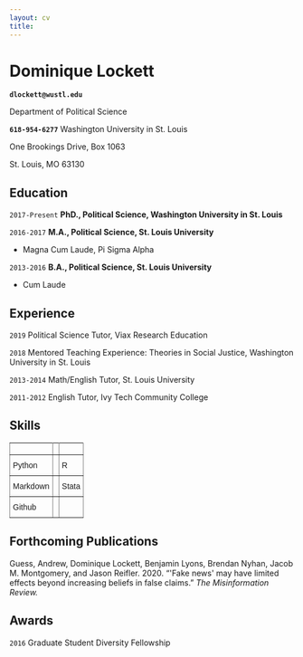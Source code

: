 ```yaml
---	
layout: cv	
title:
---
```

# Dominique Lockett

**`dlockett@wustl.edu`**

Department of Political Science

**`618-954-6277`**
Washington University in St. Louis

One Brookings Drive, Box 1063

St. Louis, MO 63130


## Education

`2017-Present`
__PhD., Political Science, Washington University in St. Louis__

`2016-2017`
__M.A., Political Science, St. Louis University__

- Magna Cum Laude, Pi Sigma Alpha

`2013-2016`
__B.A., Political Science, St. Louis University__

- Cum Laude

## Experience
`2019`
Political Science Tutor, Viax Research Education

`2018`
Mentored Teaching Experience: Theories in Social Justice, Washington University in St. Louis

`2013-2014`
Math/English Tutor, St. Louis University

`2011-2012`
English Tutor, Ivy Tech Community College



## Skills

<style type="text/css">
.tg  {border-collapse:collapse;border-spacing:0;}
.tg td{font-family:Arial, sans-serif;font-size:14px;padding:10px 5px;border-style:solid;border-width:1px;overflow:hidden;word-break:normal;border-color:black;}
.tg th{font-family:Arial, sans-serif;font-size:14px;font-weight:normal;padding:10px 5px;border-style:solid;border-width:1px;overflow:hidden;word-break:normal;border-color:black;}
.tg .tg-0pky{border-color:inherit;text-align:left;vertical-align:top}
</style>
<table class="tg">
  <tr>
    <th class="tg-0pky"></th>
    <th class="tg-0pky"></th>
    <th class="tg-0pky"></th>
  </tr>
  <tr>
    <td class="tg-0pky">Python</td>
    <td class="tg-0pky"></td>
    <td class="tg-0pky">R</td>
  </tr>
  <tr>
    <td class="tg-0pky">Markdown</td>
    <td class="tg-0pky"></td>
    <td class="tg-0pky">Stata</td>
  </tr>
  <tr>
    <td class="tg-0pky">Github</td>
    <td class="tg-0pky"></td>
    <td class="tg-0pky"></td>
  </tr>
</table>

## Forthcoming Publications

Guess, Andrew, Dominique Lockett, Benjamin Lyons, Brendan Nyhan, Jacob M. Montgomery, and Jason Reifler. 2020. “'Fake news' may have limited effects beyond increasing beliefs in false claims.” *The Misinformation Review.*



## Awards

`2016`
Graduate Student Diversity Fellowship




